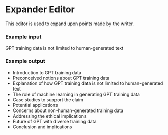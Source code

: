 # Expander Editor
This editor is used to expand upon points made by the writer.

### Example input
GPT training data is not limited to human-generated text

### Example output
- Introduction to GPT training data
- Preconceived notions about GPT training data
- Explanation of how GPT training data is not limited to human-generated text
- The role of machine learning in generating GPT training data
- Case studies to support the claim
- Potential applications
- Concerns about non-human-generated training data
- Addressing the ethical implications
- Future of GPT with diverse training data
- Conclusion and implications
